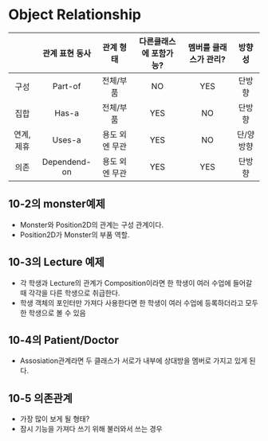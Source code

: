 # Object Relationship

|            | 관계 표현 동사 | 관계 형태 | 다른클래스에 포함가능? | 멤버를 클래스가 관리? | 방향성 | 
|:-:|:-:|:-:|:-:|:-:|:-:|
| 구성       | Part-of        | 전체/부품       | NO  | YES | 단방향 |
| 집합       | Has-a          | 전체/부품       | YES | NO  | 단방향 |
| 연계, 제휴 | Uses-a         | 용도 외엔 무관  | YES | NO  | 단/양방향 |
|  의존      | Dependend-on   | 용도 외엔 무관  | YES | YES | 단방향 |


## 10-2의 monster예제
- Monster와 Position2D의 관계는 구성 관계이다.
- Position2D가 Monster의 부품 역할.


## 10-3의 Lecture 예제
- 각 학생과 Lecture의 관계가 Composition이라면 한 학생이 여러 수업에 들어갈 때 각각을 다른 학생으로 취급한다.
- 학생 객체의 포인터만 가져다 사용한다면 한 학생이 여러 수업에 등록하더라고 모두 한 학생으로 볼 수 있음


## 10-4의 Patient/Doctor
- Assosiation관계라면 두 클래스가 서로가 내부에 상대방을 멤버로 가지고 있게 된다.


## 10-5 의존관계
- 가장 많이 보게 될 형태?
- 잠시 기능을 가져다 쓰기 위해 불러와서 쓰는 경우